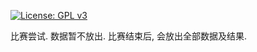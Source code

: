 
[![License: GPL v3](https://img.shields.io/badge/License-GPL%20v3-blue.svg)](https://www.gnu.org/licenses/gpl-3.0)

比赛尝试. 数据暂不放出.
比赛结束后, 会放出全部数据及结果.
